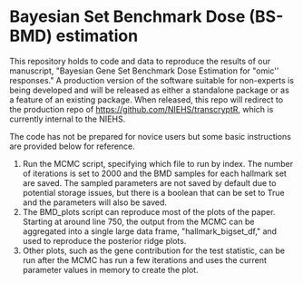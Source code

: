 # Bayesian Set Benchmark Dose (BS-BMD) estimation 
This repository holds to code and data to reproduce the results of our manuscript, "Bayesian Gene Set Benchmark Dose Estimation for "omic'' responses."  A production version of the software suitable for non-experts is being developed and will be released as either a standalone package or as a feature of an existing package.  When released, this repo will redirect to the production repo of https://github.com/NIEHS/transcryptR, which is currently internal to the NIEHS.

The code has not be prepared for novice users but some basic instructions are provided below for reference.

1.  Run the MCMC script, specifying which file to run by index.  The number of iterations is set to 2000 and the BMD samples for each hallmark set are saved.  The sampled parameters are not saved by default due to potential storage issues, but there is a boolean that can be set to True and the parameters will also be saved.
2.  The BMD_plots script can reproduce most of the plots of the paper.  Starting at around line 750, the output from the MCMC can be aggregated into a single large data frame, "hallmark_bigset_df," and used to reproduce the posterior ridge plots.
3.  Other plots, such as the gene contribution for the test statistic, can be run after the MCMC has run a few iterations and uses the current parameter values in memory to create the plot.



